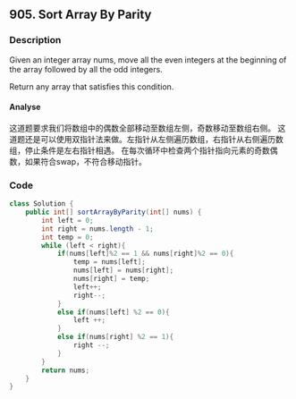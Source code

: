 ## 905. Sort Array By Parity
### Description

Given an integer array nums, move all the even integers at the beginning of the array followed by all the odd integers.

Return any array that satisfies this condition.

#### Analyse
这道题要求我们将数组中的偶数全部移动至数组左侧，奇数移动至数组右侧。
这道题还是可以使用双指针法来做。左指针从左侧遍历数组，右指针从右侧遍历数组，停止条件是左右指针相遇。
在每次循环中检查两个指针指向元素的奇数偶数，如果符合swap，不符合移动指针。
### Code
```java
class Solution {
    public int[] sortArrayByParity(int[] nums) {
        int left = 0;
        int right = nums.length - 1;
        int temp = 0;
        while (left < right){
            if(nums[left]%2 == 1 && nums[right]%2 == 0){
                temp = nums[left];
                nums[left] = nums[right];
                nums[right] = temp;
                left++;
                right--;
            }
            else if(nums[left] %2 == 0){
                left ++;
            }
            else if(nums[right] %2 == 1){
                right --;
            }
        }
        return nums;
    }
}
```
